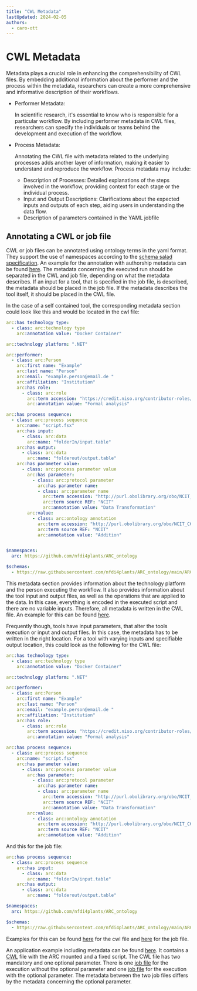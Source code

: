 ```yaml
---
title: "CWL Metadata"
lastUpdated: 2024-02-05
authors:
  - caro-ott
---
```


# CWL Metadata

Metadata plays a crucial role in enhancing the comprehensibility of CWL files. By embedding additional information about the performer and the process within the metadata, 
researchers can create a more comprehensive and informative description of their workflows.

- Performer Metadata:

    In scientific research, it's essential to know who is responsible for a particular workflow. 
    By including performer metadata in CWL files, researchers can specify the individuals or teams behind 
    the development and execution of the workflow.

- Process Metadata:

    Annotating the CWL file with metadata related to the underlying processes adds another layer of information, 
    making it easier to understand and reproduce the workflow. Process metadata may include:
    - Description of Processes: Detailed explanations of the steps involved in the workflow, providing context for each stage or the individual process.
    - Input and Output Descriptions: Clarifications about the expected inputs and outputs of each step, aiding users in understanding the data flow.
    - Description of parameters contained in the YAML jobfile

## Annotating a CWL or job file

CWL or job files can be annotated using ontology terms in the yaml format. They support the use of namespaces according to the 
[schema salad specification](https://www.commonwl.org/v1.0/SchemaSalad.html#Explicit_context). An example for the annotation with 
authorship metadata can be found [here](https://www.commonwl.org/user_guide/topics/metadata-and-authorship.html). The metadata concerning the executed 
run should be separated in the CWL and job file, depending on what the metadata describes. If an input for a tool, that is specified in the job file, is described, the 
metadata should be placed in the job file. If the metadata describes the tool itself, it should be placed in the CWL file.

In the case of a self contained tool, the corresponding metadata section could look like this and would be located in the cwl file:
```yaml
arc:has technology type:
  - class: arc:technology type
    arc:annotation value: "Docker Container"

arc:technology platform: ".NET"

arc:performer:
  - class: arc:Person
    arc:first name: "Example"
    arc:last name: "Person"
    arc:email: "example.person@email.de "
    arc:affiliation: "Institution"
    arc:has role: 
      - class: arc:role
        arc:term accession: "https://credit.niso.org/contributor-roles/formal-analysis/"
        arc:annotation value: "Formal analysis"

arc:has process sequence:
  - class: arc:process sequence
    arc:name: "script.fsx"
    arc:has input: 
      - class: arc:data
        arc:name: "folderIn/input.table"
    arc:has output:
      - class: arc:data
        arc:name: "folderout/output.table"
    arc:has parameter value: 
      - class: arc:process parameter value
        arc:has parameter:
          - class: arc:protocol parameter
            arc:has parameter name: 
            - class: arc:parameter name
              arc:term accession: "http://purl.obolibrary.org/obo/NCIT_C43582"
              arc:term source REF: "NCIT"
              arc:annotation value: "Data Transformation"
        arc:value: 
          - class: arc:ontology annotation
            arc:term accession: "http://purl.obolibrary.org/obo/NCIT_C64911"
            arc:term source REF: "NCIT"
            arc:annotation value: "Addition"


$namespaces:
  arc: https://github.com/nfdi4plants/ARC_ontology

$schemas:
  - https://raw.githubusercontent.com/nfdi4plants/ARC_ontology/main/ARC_v2.0.owl

```
This metadata section provides information about the technology platform and the person executing the workflow. It also provides information about the tool input 
and output files, as well as the operations that are applied to the data. In this case, everything is encoded in the executed script and there are no variable inputs. 
Therefore, all metadata is written in the CWL file. An example for this can be found [here](https://git.nfdi4plants.org/muehlhaus/ArcPrototype/-/tree/main/workflows/ARCMount).

Frequently though, tools have input parameters, that alter the tools execution or input and output files. In this case, the metadata has to be written in the right location. For a tool with 
varying inputs and specifiable output location, this could look as the following for the CWL file:
```yaml
arc:has technology type:
  - class: arc:technology type
    arc:annotation value: "Docker Container"

arc:technology platform: ".NET"

arc:performer:
  - class: arc:Person
    arc:first name: "Example"
    arc:last name: "Person"
    arc:email: "example.person@email.de "
    arc:affiliation: "Institution"
    arc:has role: 
      - class: arc:role
        arc:term accession: "https://credit.niso.org/contributor-roles/formal-analysis/"
        arc:annotation value: "Formal analysis"

arc:has process sequence:
  - class: arc:process sequence
    arc:name: "script.fsx"
    arc:has parameter value: 
      - class: arc:process parameter value
        arc:has parameter:
          - class: arc:protocol parameter
            arc:has parameter name: 
            - class: arc:parameter name
              arc:term accession: "http://purl.obolibrary.org/obo/NCIT_C43582"
              arc:term source REF: "NCIT"
              arc:annotation value: "Data Transformation"
        arc:value: 
          - class: arc:ontology annotation
            arc:term accession: "http://purl.obolibrary.org/obo/NCIT_C64911"
            arc:term source REF: "NCIT"
            arc:annotation value: "Addition"
```
And this for the job file:
```yaml
arc:has process sequence:
  - class: arc:process sequence
    arc:has input: 
      - class: arc:data
        arc:name: "folderIn/input.table"
    arc:has output:
      - class: arc:data
        arc:name: "folderout/output.table"

$namespaces:
  arc: https://github.com/nfdi4plants/ARC_ontology

$schemas:
  - https://raw.githubusercontent.com/nfdi4plants/ARC_ontology/main/ARC_v2.0.owl
```
Examples for this can be found [here](https://git.nfdi4plants.org/muehlhaus/ArcPrototype/-/blob/main/workflows/FixedScript/FSharpArcCapsule.cwl) 
for the cwl file and [here](https://git.nfdi4plants.org/muehlhaus/ArcPrototype/-/blob/main/runs/FSharpArcCapsule.yml) for the job file.

An application example including metadata can be found [here](https://git.nfdi4plants.org/zimmer/TurboIDSampleArc/-/tree/main). It contains a [CWL](https://git.nfdi4plants.org/zimmer/TurboIDSampleArc/-/blob/main/workflows/EvalTurboID/TurboIDSampleArc.cwl) 
file with the ARC mounted and a fixed script. The CWL file has two mandatory and one optional parameter. There is one [job file](https://git.nfdi4plants.org/zimmer/TurboIDSampleArc/-/blob/main/runs/TurboIDSampleArc.yml) 
for the execution without the optional parameter and one [job file](https://git.nfdi4plants.org/zimmer/TurboIDSampleArc/-/blob/main/runs/TurboIDSampleArcFDR.yml) for 
the execution with the optional parameter. The metadata between the two job files differs by the metadata concerning the optional parameter.
